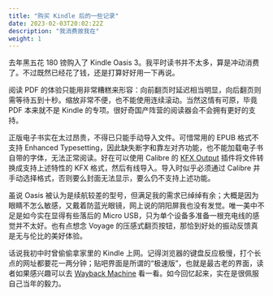 ```yaml
---
title: "购买 Kindle 后的一些记录"
date: 2023-02-03T20:02:22Z
description: "我消费故我在"
weight: 1
---
```


去年黑五花 180 镑购入了 Kindle Oasis 3。我平时读书并不太多，算是冲动消费了。不过既然已经花了钱，还是打算好好用一下再说。

阅读 PDF 的体验只能用非常糟糕来形容：向前翻页时延迟相当明显，向后翻页则需等待五到十秒。缩放非常不便，也不能使用连续滚动。当然这情有可原，毕竟 PDF 本来就不是 Kindle 的专项。很好奇国产阵营的阅读器会不会拥有更好的支持。

正版电子书实在太过昂贵，不得已只能手动导入文件。可惜常用的 EPUB 格式不支持 Enhanced Typesetting，因此缺失断字和靠左对齐功能，也不能加载电子书自带的字体，无法正常阅读。好在可以使用 Calibre 的 [KFX Output](https://www.mobileread.com/forums/showthread.php?t=272407) 插件将文件转换成支持上述特性的 KFX 格式，然后有线导入。导入时似乎必须通过 Calibre 并手动选择格式，否则要么封面无法显示，要么仍不支持上述功能。

虽说 Oasis 被认为是续航较差的型号，但满足我的需求已绰绰有余；大概是因为眼睛不怎么敏感，又戴着防蓝光眼镜，网上说的阴阳屏我也没有发觉。唯一美中不足是如今实在显得有些落后的 Micro USB，只为单个设备多准备一根充电线的感觉并不太好。也有点想念 Voyage 的压感式翻页按钮，那恰到好处的振动反馈真是无与伦比的美好体验。

话说我初中时曾偷偷拿家里的 Kindle 上网。记得浏览器的键盘反应极慢，打个长点的网址都要花一两分钟；贴吧界面是所谓的“极速版”，也就是最古老的界面，读者如果感兴趣可以去 [Wayback Machine](https://web.archive.org/web/20060613093047/http://tieba.baidu.com/f?ct=486539264&cm=58580&tn=baiduForumIndex) 看一看。如今回忆起来，实在是很佩服自己当年的毅力。